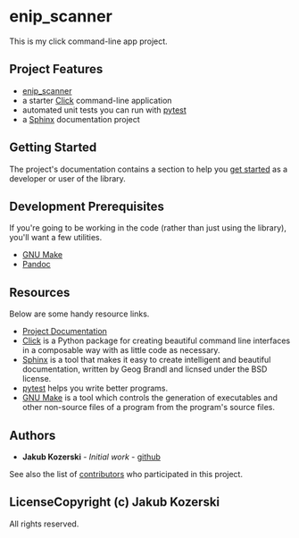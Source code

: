 # enip_scanner

This is my click command-line app project.

## Project Features

* [enip_scanner](http://enip-scanner-cli.readthedocs.io/)
* a starter [Click](http://click.pocoo.org/5/) command-line application
* automated unit tests you can run with [pytest](https://docs.pytest.org/en/latest/)
* a [Sphinx](http://www.sphinx-doc.org/en/master/) documentation project

## Getting Started

The project's documentation contains a section to help you
[get started](https://enip-scanner-cli.readthedocs.io/en/latest/getting_started.html) as a developer or
user of the library.

## Development Prerequisites

If you're going to be working in the code (rather than just using the library), you'll want a few utilities.

* [GNU Make](https://www.gnu.org/software/make/)
* [Pandoc](https://pandoc.org/)

## Resources

Below are some handy resource links.

* [Project Documentation](http://enip-scanner-cli.readthedocs.io/)
* [Click](http://click.pocoo.org/5/) is a Python package for creating beautiful command line interfaces in a composable way with as little code as necessary.
* [Sphinx](http://www.sphinx-doc.org/en/master/) is a tool that makes it easy to create intelligent and beautiful documentation, written by Geog Brandl and licnsed under the BSD license.
* [pytest](https://docs.pytest.org/en/latest/) helps you write better programs.
* [GNU Make](https://www.gnu.org/software/make/) is a tool which controls the generation of executables and other non-source files of a program from the program's source files.


## Authors

* **Jakub Kozerski** - *Initial work* - [github](https://github.com/JayKozerski)

See also the list of [contributors](https://github.com/JayKozerski/enip_scanner/contributors) who participated in this project.

## LicenseCopyright (c) Jakub Kozerski

All rights reserved.